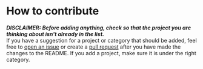 # How to contribute
***DISCLAIMER: Before adding anything, check so that the project you are thinking about isn't already in the list.***<br>
If you have a suggestion for a project or category that should be added, feel free to [open an issue](https://github.com/elvelive/project-ideas/issues) or create a [pull request](https://github.com/elvelive/project-ideas/pulls) after you have made the changes to the README. If you add a project, make sure it is under the right category.
